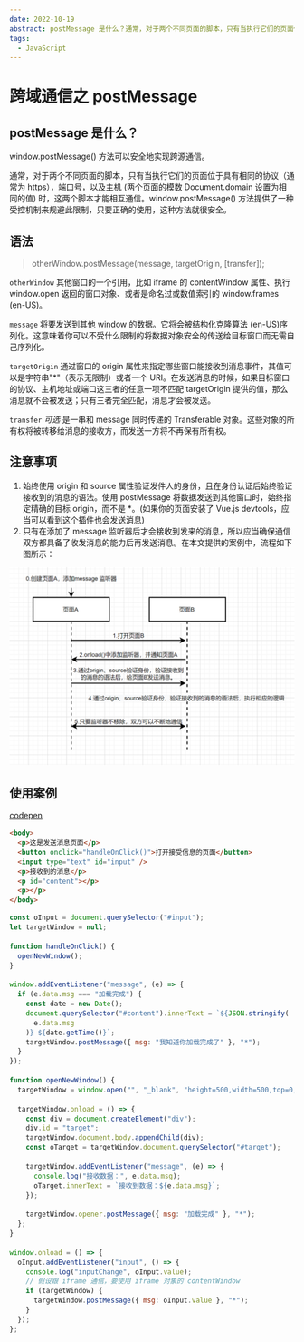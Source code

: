 ```yaml
---
date: 2022-10-19
abstract: postMessage 是什么？通常，对于两个不同页面的脚本，只有当执行它们的页面位于具有相同的协议（通常为 https），端口号，以及主机 (两个页面的模数 Document.domain设置为相同的值) 时，这两个脚本才能相互通信。window.postMessage() 方法提供了一种受控机制来规避此限制，只要正确的使用，这种方法就很安全。
tags:
  - JavaScript
---
```


# 跨域通信之 postMessage

## postMessage 是什么？

window.postMessage() 方法可以安全地实现跨源通信。

通常，对于两个不同页面的脚本，只有当执行它们的页面位于具有相同的协议（通常为 https），端口号，以及主机 (两个页面的模数 Document.domain 设置为相同的值) 时，这两个脚本才能相互通信。window.postMessage() 方法提供了一种受控机制来规避此限制，只要正确的使用，这种方法就很安全。

## 语法

> otherWindow.postMessage(message, targetOrigin, [transfer]);

`otherWindow`
其他窗口的一个引用，比如 iframe 的 contentWindow 属性、执行 window.open 返回的窗口对象、或者是命名过或数值索引的 window.frames (en-US)。

`message`
将要发送到其他 window 的数据。它将会被结构化克隆算法 (en-US)序列化。这意味着你可以不受什么限制的将数据对象安全的传送给目标窗口而无需自己序列化。

`targetOrigin`
通过窗口的 origin 属性来指定哪些窗口能接收到消息事件，其值可以是字符串"\*"（表示无限制）或者一个 URI。在发送消息的时候，如果目标窗口的协议、主机地址或端口这三者的任意一项不匹配 targetOrigin 提供的值，那么消息就不会被发送；只有三者完全匹配，消息才会被发送。

`transfer` _可选_
是一串和 message 同时传递的 Transferable 对象。这些对象的所有权将被转移给消息的接收方，而发送一方将不再保有所有权。

## 注意事项

1. 始终使用 origin 和 source 属性验证发件人的身份，且在身份认证后始终验证接收到的消息的语法。使用 postMessage 将数据发送到其他窗口时，始终指定精确的目标 origin，而不是 \*。(如果你的页面安装了 Vue.js devtools，应当可以看到这个插件也会发送消息)
2. 只有在添加了 message 监听器后才会接收到发来的消息，所以应当确保通信双方都具备了收发消息的能力后再发送消息。在本文提供的案例中，流程如下图所示：

![流程图](https://raw.githubusercontent.com/ivestszheng/images-store/18e3d31d8fce44880ff46b7c46662c8e2c588185/img/image-20221019220007387.png)

## 使用案例

[codepen](https://codepen.io/ivestszheng/pen/GRdaXEd)

```html
<body>
  <p>这是发送消息页面</p>
  <button onclick="handleOnClick()">打开接受信息的页面</button>
  <input type="text" id="input" />
  <p>接收到的消息</p>
  <p id="content"></p>
  <p></p>
</body>
```

```js
const oInput = document.querySelector("#input");
let targetWindow = null;

function handleOnClick() {
  openNewWindow();
}

window.addEventListener("message", (e) => {
  if (e.data.msg === "加载完成") {
    const date = new Date();
    document.querySelector("#content").innerText = `${JSON.stringify(
      e.data.msg
    )} ${date.getTime()}`;
    targetWindow.postMessage({ msg: "我知道你加载完成了" }, "*");
  }
});

function openNewWindow() {
  targetWindow = window.open("", "_blank", "height=500,width=500,top=0,left=0");

  targetWindow.onload = () => {
    const div = document.createElement("div");
    div.id = "target";
    targetWindow.document.body.appendChild(div);
    const oTarget = targetWindow.document.querySelector("#target");

    targetWindow.addEventListener("message", (e) => {
      console.log("接收数据：", e.data.msg);
      oTarget.innerText = `接收到数据：${e.data.msg}`;
    });

    targetWindow.opener.postMessage({ msg: "加载完成" }, "*");
  };
}

window.onload = () => {
  oInput.addEventListener("input", () => {
    console.log("inputChange", oInput.value);
    // 假设跟 iframe 通信，要使用 iframe 对象的 contentWindow
    if (targetWindow) {
      targetWindow.postMessage({ msg: oInput.value }, "*");
    }
  });
};
```
